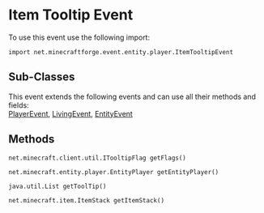 # Item Tooltip Event

To use this event use the following import:
```groovy:no-line-numbers
import net.minecraftforge.event.entity.player.ItemTooltipEvent
```

## Sub-Classes
This event extends the following events and can use all their methods and fields: <br>
[PlayerEvent](player_event/player_event.md), [LivingEvent](living_event/living_event.md), [EntityEvent](entity_event/entity_event.md)

## Methods
```groovy:no-line-numbers
net.minecraft.client.util.ITooltipFlag getFlags()
```

```groovy:no-line-numbers
net.minecraft.entity.player.EntityPlayer getEntityPlayer()
```

```groovy:no-line-numbers
java.util.List getToolTip()
```

```groovy:no-line-numbers
net.minecraft.item.ItemStack getItemStack()
```
